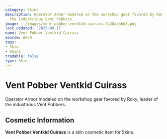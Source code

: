 ```yaml
---
category: Skins
description: Operator Armor modeled on the workshop gear favored by Roky, leader of
  the industrious Vent Pobbers.
image: ../images/vent-pobber-ventkid-cuirass-7a28aeb6df.png
last_updated: '2025-09-17'
name: Vent Pobber Ventkid Cuirass
source: WFCD
tags:
- Skin
- Skins
tradable: false
type: Skin
---
```


# Vent Pobber Ventkid Cuirass

Operator Armor modeled on the workshop gear favored by Roky, leader of the industrious Vent Pobbers.

## Cosmetic Information

**Vent Pobber Ventkid Cuirass** is a skin cosmetic item for Skins.

